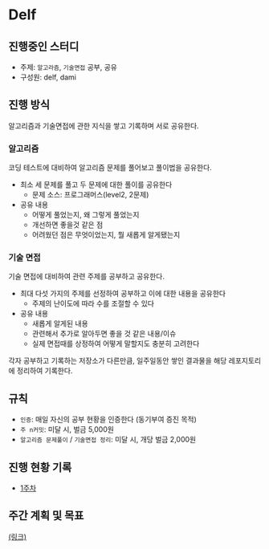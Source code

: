 # Delf
## 진행중인 스터디
- 주제: `알고라즘`, `기술면접` 공부, 공유
- 구성원: delf, dami

## 진행 방식
알고리즘과 기술면접에 관한 지식을 쌓고 기록하며 서로 공유한다.


### 알고리즘
코딩 테스트에 대비하여 알고리즘 문제를 풀어보고 풀이법을 공유한다.
- 최소 세 문제를 풀고 두 문제에 대한 풀이를 공유한다
  - 문제 소스: 프로그래머스(level2, 2문제)
- 공유 내용
  - 어떻게 풀었는지, 왜 그렇게 풀었는지
  - 개선하면 좋을것 같은 점
  - 어려웠던 점은 무엇이었는지, 뭘 새롭게 알게됐는지

### 기술 면접
기술 면접에 대비하여 관련 주제를 공부하고 공유한다.
- 최대 다섯 가지의 주제를 선정하여 공부하고 이에 대한 내용을 공유한다
  - 주제의 난이도에 따라 수를 조절할 수 있다
- 공유 내용
  - 새롭게 알게된 내용
  - 관련해서 추가로 알아두면 좋을 것 같은 내용/이슈
  - 실제 면접때를 상정하여 어떻게 말할지도 충분히 고려한다

각자 공부하고 기록하는 저장소가 다른만큼, 일주일동안 쌓인 결과물을 해당 레포지토리에 정리하여 기록한다.

## 규칙
- `인증`: 매일 자신의 공부 현황을 인증한다 (동기부여 증진 목적)
- `주 n커밋`: 미달 시, 벌금 5,000원
- `알고리즘 문제풀이` / `기술면접 정리`: 미달 시, 개당 벌금 2,000원

## 진행 현황 기록
- [1주차](./contents/ddat/1_201018.md)


## 주간 계획 및 목표
[(링크)](./plan/README.md)

